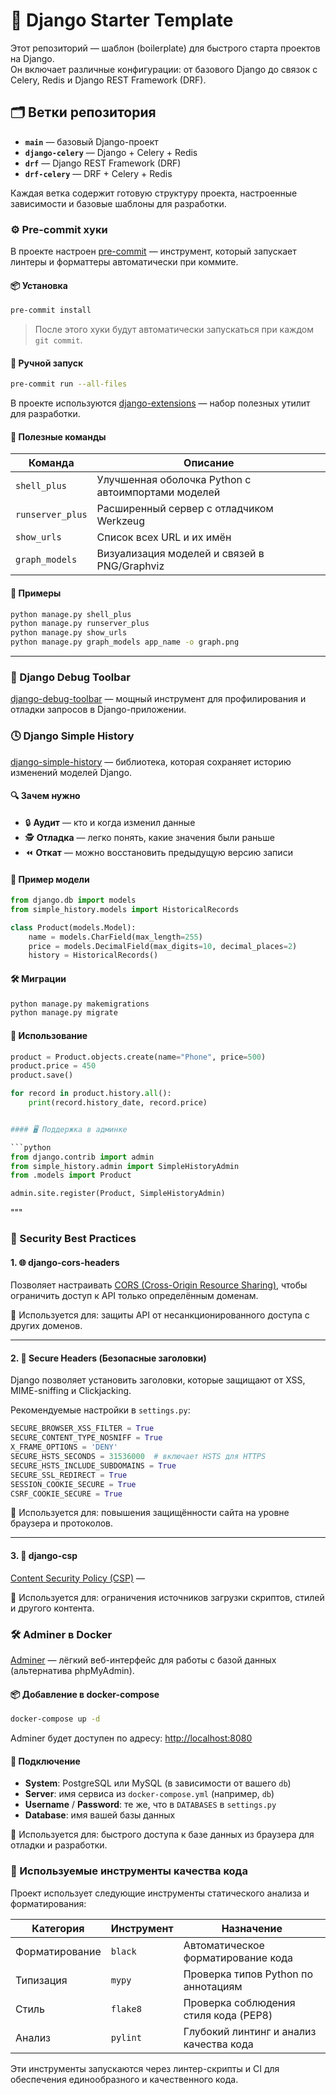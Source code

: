 # 🧩 Django Starter Template

Этот репозиторий — шаблон (boilerplate) для быстрого старта проектов на Django.  
Он включает различные конфигурации: от базового Django до связок с Celery, Redis и Django REST Framework (DRF).

## 🗂 Ветки репозитория

- **`main`** — базовый Django-проект
- **`django-celery`** — Django + Celery + Redis
- **`drf`** — Django REST Framework (DRF)
- **`drf-celery`** — DRF + Celery + Redis

Каждая ветка содержит готовую структуру проекта, настроенные зависимости и базовые шаблоны для разработки.

### ⚙️ Pre-commit хуки

В проекте настроен [pre-commit](https://pre-commit.com/) 
— инструмент, который запускает линтеры и форматтеры автоматически при коммите.

#### 📦 Установка

```bash
pre-commit install
```

> После этого хуки будут автоматически запускаться при каждом `git commit`.

#### 🚀 Ручной запуск

```bash
pre-commit run --all-files
```


В проекте используются [django-extensions](https://django-extensions.readthedocs.io/) 
— набор полезных утилит для разработки.

#### 🔧 Полезные команды

| Команда           | Описание                                                  |
|------------------|-----------------------------------------------------------|
| `shell_plus`     | Улучшенная оболочка Python с автоимпортами моделей        |
| `runserver_plus` | Расширенный сервер с отладчиком Werkzeug                  |
| `show_urls`      | Список всех URL и их имён                                 |
| `graph_models`   | Визуализация моделей и связей в PNG/Graphviz              |

#### 🧪 Примеры

```bash
python manage.py shell_plus
python manage.py runserver_plus
python manage.py show_urls
python manage.py graph_models app_name -o graph.png
```

---

### 🐞 Django Debug Toolbar

[django-debug-toolbar](https://django-debug-toolbar.readthedocs.io/) — 
мощный инструмент для профилирования и отладки запросов в Django-приложении.

### 🕓 Django Simple History

[django-simple-history](https://django-simple-history.readthedocs.io/) —
библиотека, которая сохраняет историю изменений моделей Django.

#### 🔍 Зачем нужно

- 🔒 **Аудит** — кто и когда изменил данные
- 🕵️ **Отладка** — легко понять, какие значения были раньше
- ⏪ **Откат** — можно восстановить предыдущую версию записи


#### 🧱 Пример модели

```python
from django.db import models
from simple_history.models import HistoricalRecords

class Product(models.Model):
    name = models.CharField(max_length=255)
    price = models.DecimalField(max_digits=10, decimal_places=2)
    history = HistoricalRecords()
```

#### 🛠 Миграции

```bash
python manage.py makemigrations
python manage.py migrate
```

#### 🧪 Использование

```python
product = Product.objects.create(name="Phone", price=500)
product.price = 450
product.save()

for record in product.history.all():
    print(record.history_date, record.price)


#### 🖥 Поддержка в админке

```python
from django.contrib import admin
from simple_history.admin import SimpleHistoryAdmin
from .models import Product

admin.site.register(Product, SimpleHistoryAdmin)
```
"""

### 🔐 Security Best Practices

#### 1. 🌐 django-cors-headers

Позволяет настраивать [CORS (Cross-Origin Resource Sharing)](https://developer.mozilla.org/en-US/docs/Web/HTTP/CORS), 
чтобы ограничить доступ к API только определённым доменам.


📌 Используется для: защиты API от несанкционированного доступа с других доменов.

---

#### 2. 🧱 Secure Headers (Безопасные заголовки)

Django позволяет установить заголовки, которые защищают от XSS, MIME-sniffing и Clickjacking.

Рекомендуемые настройки в `settings.py`:

```python
SECURE_BROWSER_XSS_FILTER = True
SECURE_CONTENT_TYPE_NOSNIFF = True
X_FRAME_OPTIONS = 'DENY'
SECURE_HSTS_SECONDS = 31536000  # включает HSTS для HTTPS
SECURE_HSTS_INCLUDE_SUBDOMAINS = True
SECURE_SSL_REDIRECT = True
SESSION_COOKIE_SECURE = True
CSRF_COOKIE_SECURE = True
```

📌 Используется для: повышения защищённости сайта на уровне браузера и протоколов.

---

#### 3. 🔐 django-csp

[Content Security Policy (CSP)](https://developer.mozilla.org/en-US/docs/Web/HTTP/CSP) — 

📌 Используется для: ограничения источников загрузки скриптов, стилей и другого контента.


### 🛠 Adminer в Docker

[Adminer](https://www.adminer.org/) — 
лёгкий веб-интерфейс для работы с базой данных (альтернатива phpMyAdmin).

#### 📦 Добавление в docker-compose


```bash
docker-compose up -d
```

Adminer будет доступен по адресу: [http://localhost:8080](http://localhost:8080)

#### 🔐 Подключение

- **System**: PostgreSQL или MySQL (в зависимости от вашего `db`)
- **Server**: имя сервиса из `docker-compose.yml` (например, `db`)
- **Username** / **Password**: те же, что в `DATABASES` в `settings.py`
- **Database**: имя вашей базы данных

📌 Используется для: быстрого доступа к базе данных из браузера для отладки и разработки.

### 🧪 Используемые инструменты качества кода

Проект использует следующие инструменты статического анализа и форматирования:

| Категория  | Инструмент | Назначение                                      |
|------------|------------|--------------------------------------------------|
| Форматирование | `black`     | Автоматическое форматирование кода |
| Типизация      | `mypy`      | Проверка типов Python по аннотациям           |
| Стиль          | `flake8`    | Проверка соблюдения стиля кода (PEP8)         |
| Анализ         | `pylint`    | Глубокий линтинг и анализ качества кода       |

Эти инструменты запускаются через линтер-скрипты и CI для обеспечения единообразного и качественного кода.
